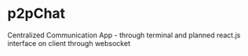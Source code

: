 # p2pChat
Centralized Communication App - through terminal and planned react.js interface on client through websocket
